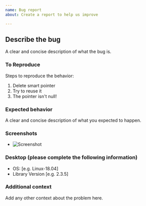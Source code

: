 ```yaml
---
name: Bug report
about: Create a report to help us improve

---
```


## Describe the bug

A clear and concise description of what the bug is.

### To Reproduce

Steps to reproduce the behavior:

1. Delete smart pointer
2. Try to reuse it
3. The pointer isn't null!

### Expected behavior

A clear and concise description of what you expected to happen.

### Screenshots

- ![Screenshot]()

### Desktop (please complete the following information)

- OS: [e.g. Linux-18.04]
- Library Version [e.g. 2.3.5]

### Additional context

Add any other context about the problem here.
